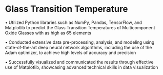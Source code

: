 # Glass Transition Temperature
• Utilized Python libraries such as NumPy, Pandas, TensorFlow, and Matplotlib to predict the Glass Transition
Temperatures of Multicomponent Oxide Glasses with as high as 65 elements

• Conducted extensive data pre-processing, analysis, and modeling using state-of-the-art deep neural network algorithms,
including the use of the Adam optimizer, to achieve high levels of accuracy and precision

• Successfully visualized and communicated the results through effective use of Matplotlib, showcasing advanced technical
skills in data visualization
